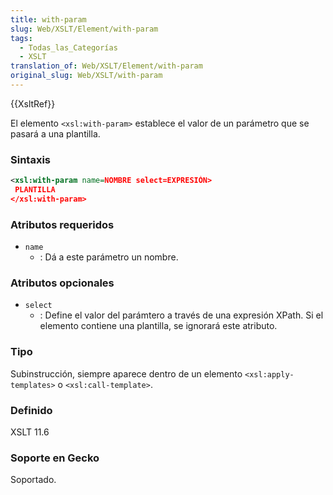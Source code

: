 ```yaml
---
title: with-param
slug: Web/XSLT/Element/with-param
tags:
  - Todas_las_Categorías
  - XSLT
translation_of: Web/XSLT/Element/with-param
original_slug: Web/XSLT/with-param
---
```

{{XsltRef}}

El elemento `<xsl:with-param>` establece el valor de un parámetro que se pasará a una plantilla.

### Sintaxis

```xml
<xsl:with-param name=NOMBRE select=EXPRESIÓN>
 PLANTILLA
</xsl:with-param>
```

### Atributos requeridos

- `name`
  - : Dá a este parámetro un nombre.

### Atributos opcionales

- `select`
  - : Define el valor del parámtero a través de una expresión XPath. Si el elemento contiene una plantilla, se ignorará este atributo.

### Tipo

Subinstrucción, siempre aparece dentro de un elemento `<xsl:apply-templates>` o `<xsl:call-template>`.

### Definido

XSLT 11.6

### Soporte en Gecko

Soportado.
